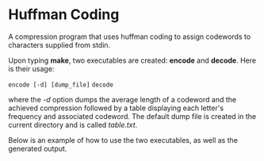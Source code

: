 # Huffman Coding

A compression program that uses huffman coding to assign codewords to characters supplied from stdin.

Upon typing **make**, two executables are created: **encode** and **decode**. Here is their usage:

```encode [-d] [dump_file]```
```decode```

where the *-d* option dumps the average length of a codeword and the achieved 
compression followed by a table displaying each letter's frequency and associated codeword.
The default dump file is created in the current directory and is called *table.txt*.

Below is an example of how to use the two executables, as well as the generated output.
